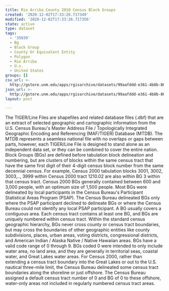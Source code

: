 ```yaml
---
title: Rio Arriba County 2010 Census Block Groups
created: '2020-12-02T17:33:26.717349'
modified: '2020-12-02T17:33:26.717356'
state: active
type: dataset
tags:
  - '35039'
  - Bg
  - Block Group
  - County Or Equivalent Entity
  - Polygon
  - Rio Arriba
  - U.s.
  - United States
groups: []
csv_url: >-
  http://gstore.unm.edu/apps/rgisarchive/datasets/99aafddd-e361-4b8b-8634-e33882b7c7ef/tl_2010_35039_bg10.derived.csv
json_url: >-
  http://gstore.unm.edu/apps/rgisarchive/datasets/99aafddd-e361-4b8b-8634-e33882b7c7ef/tl_2010_35039_bg10.derived.json
layout: post

---
```

The TIGER/Line Files are shapefiles and related database files (.dbf) that are an extract of selected geographic and cartographic information from the U.S. Census Bureau's Master Address File / Topologically Integrated Geographic Encoding and Referencing (MAF/TIGER) Database (MTDB).  The MTDB represents a seamless national file with no overlaps or gaps between parts, however, each TIGER/Line File is designed to stand alone as an independent data set, or they can be combined to cover the entire nation.  Block Groups (BGs) are defined before tabulation block delineation and numbering, but are clusters of blocks within the same census tract that have the same first digit of their 4-digit census block number from the same decennial census.  For example, Census 2000 tabulation blocks 3001, 3002, 3003,.., 3999 within Census 2000 tract 1210.02 are also within BG 3 within that census tract.  Census 2000 BGs generally contained between 600 and 3,000 people, with an optimum size of 1,500 people.  Most BGs were delineated by local participants in the Census Bureau's Participant Statistical Areas Program (PSAP).  The Census Bureau delineated BGs only where the PSAP participant declined to delineate BGs or where the Census Bureau could not identify any local PSAP participant.  A BG usually covers a contiguous area.  Each census tract contains at least one BG, and BGs are uniquely numbered within census tract.  Within the standard census geographic hierarchy, BGs never cross county or census tract boundaries, but may cross the boundaries of other geographic entities like county subdivisions, places, urban areas, voting districts, congressional districts, and American Indian / Alaska Native / Native Hawaiian areas.  BGs have a valid code range of 0 through 9.  BGs coded 0 were intended to only include water area, no land area, and they are generally in territorial seas, coastal water, and Great Lakes water areas.  For Census 2000, rather than extending a census tract boundary into the Great Lakes or out to the U.S. nautical three-mile limit, the Census Bureau delineated some census tract boundaries along the shoreline or just offshore.  The Census Bureau assigned a default census tract number of 0 and BG of 0 to these offshore, water-only areas not included in regularly numbered census tract areas.  

